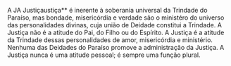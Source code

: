 ﻿A JA Justiçaustiça** é inerente à soberania universal da Trindade do Paraíso, mas bondade, misericórdia e verdade são o ministéro do universo das personalidades divinas, cuja união de Deidade constitui a Trindade. A Justiça não é a atitude do Pai, do Filho ou do Espírito. A Justiça é a atitude da Trindade dessas personalidades de amor, misericórdia e ministério. Nenhuma das Deidades do Paraíso promove a administração da Justiça. A Justiça nunca é uma atitude pessoal; é sempre uma função plural.